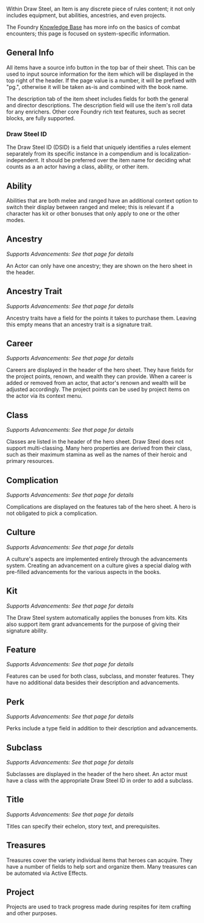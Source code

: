 Within Draw Steel, an Item is any discrete piece of rules content; it not only includes equipment, but abilities, ancestries, and even projects.

The Foundry [Knowledge Base](https://foundryvtt.com/article/items/) has more info on the basics of combat encounters; this page is focused on system-specific information.

## General Info

All items have a source info button in the top bar of their sheet. This can be used to input source information for the item which will be displayed in the top right of the header. If the page value is a number, it will be prefixed with "pg.", otherwise it will be taken as-is and combined with the book name.

The description tab of the item sheet includes fields for both the general and director descriptions. The description field will use the item's roll data for any enrichers. Other core Foundry rich text features, such as secret blocks, are fully supported.

### Draw Steel ID

The Draw Steel ID (DSID) is a field that uniquely identifies a rules element separately from its specific instance in a compendium and is localization-independent. It should be preferred over the item name for deciding what counts as a an actor having a class, ability, or other item.

## Ability

Abilities that are both melee and ranged have an additional context option to switch their display between ranged and melee; this is relevant if a character has kit or other bonuses that only apply to one or the other modes.

## Ancestry

_Supports Advancements: See that page for details_

An Actor can only have one ancestry; they are shown on the hero sheet in the header.

## Ancestry Trait

_Supports Advancements: See that page for details_

Ancestry traits have a field for the points it takes to purchase them. Leaving this empty means that an ancestry trait is a signature trait.

## Career

_Supports Advancements: See that page for details_

Careers are displayed in the header of the hero sheet. They have fields for the project points, renown, and wealth they can provide. When a career is added or removed from an actor, that actor's renown and wealth will be adjusted accordingly. The project points can be used by project items on the actor via its context menu.

## Class

_Supports Advancements: See that page for details_

Classes are listed in the header of the hero sheet. Draw Steel does not support multi-classing. Many hero properties are derived from their class, such as their maximum stamina as well as the names of their heroic and primary resources.

## Complication

_Supports Advancements: See that page for details_

Complications are displayed on the features tab of the hero sheet. A hero is not obligated to pick a complication.

## Culture

_Supports Advancements: See that page for details_

A culture's aspects are implemented entirely through the advancements system. Creating an advancement on a culture gives a special dialog with pre-filled advancements for the various aspects in the books.

## Kit

_Supports Advancements: See that page for details_

The Draw Steel system automatically applies the bonuses from kits. Kits also support item grant advancements for the purpose of giving their signature ability.

## Feature

_Supports Advancements: See that page for details_

Features can be used for both class, subclass, and monster features. They have no additional data besides their description and advancements.

## Perk

_Supports Advancements: See that page for details_

Perks include a type field in addition to their description and advancements.

## Subclass

_Supports Advancements: See that page for details_

Subclasses are displayed in the header of the hero sheet. An actor must have a class with the appropriate Draw Steel ID in order to add a subclass.

## Title

_Supports Advancements: See that page for details_

Titles can specify their echelon, story text, and prerequisites.

## Treasures

Treasures cover the variety individual items that heroes can acquire. They have a number of fields to help sort and organize them. Many treasures can be automated via Active Effects.

## Project

Projects are used to track progress made during respites for item crafting and other purposes.
